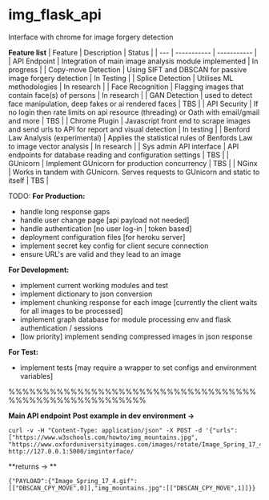 # img_flask_api
Interface with chrome for image forgery detection 

**Feature list**
| Feature | Description | Status |
| --- | ----------- | ----------- |
| API Endpoint | Integration of main image analysis module implemented | In progress |
| Copy-move Detection | Using SIFT and DBSCAN for passive image forgery detection | In Testing |
| Splice Detection  | Utilises ML methodologies | In research |
| Face Recognition | Flagging images that contain face(s) of persons | In research |
| GAN Detection | used to detect face manipulation, deep fakes or ai rendered faces | TBS |
| API Security | If no login then rate limits on api resource (threading) or Oath with email/gmail and more | TBS |
| Chrome Plugin | Javascript front end to scrape images and send urls to API for report and visual detection | In testing |
| Benford Law Analysis (experimental) | Applies the statistical rules of Benfords Law to image vector analysis | In research |
| Sys admin API interface | API endpoints for database reading and  configuration settings | TBS |
| GUnicorn | Implement GUnicorn for production  concurrency | TBS |
| NGinx | Works in tandem with GUnicorn. Serves requests to GUnicorn and static to itself | TBS |

TODO:
**For Production:**
- handle long response gaps 
- handle user change page [api payload not needed]
- handle authentication [no user log-in | token based]
- deployment configuration files [for heroku server]
- implement secret key config for client secure connection
- ensure URL's are valid and they lead to an image


**For Development:**
- implement current working modules and test
- implement dictionary to json conversion
- implement chunking response for each image [currently the client waits for all images to be processed]
- implement graph database for module processing env and flask authentication / sessions
- [low priority] implement sending compressed images in json response


**For Test:**
- implement tests [may require a wrapper to set configs and environment variables]


%%%%%%%%%%%%%%%%%%%%%%%%%%%%%%%%%%%%%%%%%%%%%%%%%%%%%%%%

**Main API endpoint**
**Post example in dev environment ->**
```
curl -v -H "Content-Type: application/json" -X POST -d '{"urls": ["https://www.w3schools.com/howto/img_mountains.jpg", "https://www.oxforduniversityimages.com/images/rotate/Image_Spring_17_4.gif"]}' http://127.0.0.1:5000/imginterface/
```
**returns -> **
```
{"PAYLOAD":{"Image_Spring_17_4.gif":[["DBSCAN_CPY_MOVE",0]],"img_mountains.jpg":[["DBSCAN_CPY_MOVE",1]]}}
```






